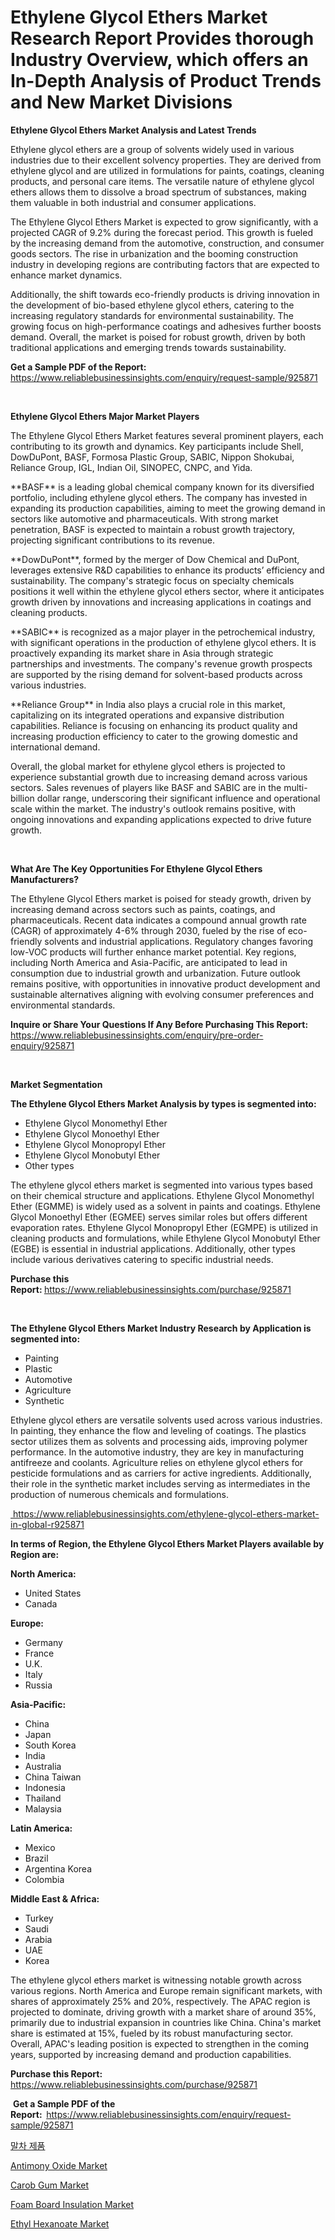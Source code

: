 <p><h1>Ethylene Glycol Ethers Market Research Report Provides thorough Industry Overview, which offers an In-Depth Analysis of Product Trends and New Market Divisions</h1></p><p><strong>Ethylene Glycol Ethers Market Analysis and Latest Trends</strong></p>
<p><p>Ethylene glycol ethers are a group of solvents widely used in various industries due to their excellent solvency properties. They are derived from ethylene glycol and are utilized in formulations for paints, coatings, cleaning products, and personal care items. The versatile nature of ethylene glycol ethers allows them to dissolve a broad spectrum of substances, making them valuable in both industrial and consumer applications.</p><p>The Ethylene Glycol Ethers Market is expected to grow significantly, with a projected CAGR of 9.2% during the forecast period. This growth is fueled by the increasing demand from the automotive, construction, and consumer goods sectors. The rise in urbanization and the booming construction industry in developing regions are contributing factors that are expected to enhance market dynamics.</p><p>Additionally, the shift towards eco-friendly products is driving innovation in the development of bio-based ethylene glycol ethers, catering to the increasing regulatory standards for environmental sustainability. The growing focus on high-performance coatings and adhesives further boosts demand. Overall, the market is poised for robust growth, driven by both traditional applications and emerging trends towards sustainability.</p></p>
<p><strong>Get a Sample PDF of the Report:&nbsp;</strong> <a href="https://www.reliablebusinessinsights.com/enquiry/request-sample/925871?utm_campaign=39&utm_medium=2&utm_source=Github&utm_content=ia&utm_term=01042025&utm_id=ethylene-glycol-ethers">https://www.reliablebusinessinsights.com/enquiry/request-sample/925871</a></p>
<p>&nbsp;</p>
<p><strong>Ethylene Glycol Ethers Major Market Players</strong></p>
<p><p>The Ethylene Glycol Ethers Market features several prominent players, each contributing to its growth and dynamics. Key participants include Shell, DowDuPont, BASF, Formosa Plastic Group, SABIC, Nippon Shokubai, Reliance Group, IGL, Indian Oil, SINOPEC, CNPC, and Yida.</p><p>**BASF** is a leading global chemical company known for its diversified portfolio, including ethylene glycol ethers. The company has invested in expanding its production capabilities, aiming to meet the growing demand in sectors like automotive and pharmaceuticals. With strong market penetration, BASF is expected to maintain a robust growth trajectory, projecting significant contributions to its revenue.</p><p>**DowDuPont**, formed by the merger of Dow Chemical and DuPont, leverages extensive R&D capabilities to enhance its products’ efficiency and sustainability. The company's strategic focus on specialty chemicals positions it well within the ethylene glycol ethers sector, where it anticipates growth driven by innovations and increasing applications in coatings and cleaning products.</p><p>**SABIC** is recognized as a major player in the petrochemical industry, with significant operations in the production of ethylene glycol ethers. It is proactively expanding its market share in Asia through strategic partnerships and investments. The company's revenue growth prospects are supported by the rising demand for solvent-based products across various industries.</p><p>**Reliance Group** in India also plays a crucial role in this market, capitalizing on its integrated operations and expansive distribution capabilities. Reliance is focusing on enhancing its product quality and increasing production efficiency to cater to the growing domestic and international demand.</p><p>Overall, the global market for ethylene glycol ethers is projected to experience substantial growth due to increasing demand across various sectors. Sales revenues of players like BASF and SABIC are in the multi-billion dollar range, underscoring their significant influence and operational scale within the market. The industry's outlook remains positive, with ongoing innovations and expanding applications expected to drive future growth.</p></p>
<p>&nbsp;</p>
<p><strong>What Are The Key Opportunities For Ethylene Glycol Ethers Manufacturers?</strong></p>
<p><p>The Ethylene Glycol Ethers market is poised for steady growth, driven by increasing demand across sectors such as paints, coatings, and pharmaceuticals. Recent data indicates a compound annual growth rate (CAGR) of approximately 4-6% through 2030, fueled by the rise of eco-friendly solvents and industrial applications. Regulatory changes favoring low-VOC products will further enhance market potential. Key regions, including North America and Asia-Pacific, are anticipated to lead in consumption due to industrial growth and urbanization. Future outlook remains positive, with opportunities in innovative product development and sustainable alternatives aligning with evolving consumer preferences and environmental standards.</p></p>
<p><strong>Inquire or Share Your Questions If Any Before Purchasing This Report:</strong> <a href="https://www.reliablebusinessinsights.com/enquiry/pre-order-enquiry/925871?utm_campaign=39&utm_medium=2&utm_source=Github&utm_content=ia&utm_term=01042025&utm_id=ethylene-glycol-ethers">https://www.reliablebusinessinsights.com/enquiry/pre-order-enquiry/925871</a></p>
<p>&nbsp;</p>
<p><strong>Market Segmentation</strong></p>
<p><strong>The Ethylene Glycol Ethers Market Analysis by types is segmented into:</strong></p>
<p><ul><li>Ethylene Glycol Monomethyl Ether</li><li>Ethylene Glycol Monoethyl Ether</li><li>Ethylene Glycol Monopropyl Ether</li><li>Ethylene Glycol Monobutyl Ether</li><li>Other types</li></ul></p>
<p><p>The ethylene glycol ethers market is segmented into various types based on their chemical structure and applications. Ethylene Glycol Monomethyl Ether (EGMME) is widely used as a solvent in paints and coatings. Ethylene Glycol Monoethyl Ether (EGMEE) serves similar roles but offers different evaporation rates. Ethylene Glycol Monopropyl Ether (EGMPE) is utilized in cleaning products and formulations, while Ethylene Glycol Monobutyl Ether (EGBE) is essential in industrial applications. Additionally, other types include various derivatives catering to specific industrial needs.</p></p>
<p><strong>Purchase this Report:&nbsp;</strong><a href="https://www.reliablebusinessinsights.com/purchase/925871?utm_campaign=39&utm_medium=2&utm_source=Github&utm_content=ia&utm_term=01042025&utm_id=ethylene-glycol-ethers">https://www.reliablebusinessinsights.com/purchase/925871</a></p>
<p>&nbsp;</p>
<p><strong>The Ethylene Glycol Ethers Market Industry Research by Application is segmented into:</strong></p>
<p><ul><li>Painting</li><li>Plastic</li><li>Automotive</li><li>Agriculture</li><li>Synthetic</li></ul></p>
<p><p>Ethylene glycol ethers are versatile solvents used across various industries. In painting, they enhance the flow and leveling of coatings. The plastics sector utilizes them as solvents and processing aids, improving polymer performance. In the automotive industry, they are key in manufacturing antifreeze and coolants. Agriculture relies on ethylene glycol ethers for pesticide formulations and as carriers for active ingredients. Additionally, their role in the synthetic market includes serving as intermediates in the production of numerous chemicals and formulations.</p></p>
<p><a href="https://www.reliablebusinessinsights.com/ethylene-glycol-ethers-market-in-global-r925871?utm_campaign=39&utm_medium=2&utm_source=Github&utm_content=ia&utm_term=01042025&utm_id=ethylene-glycol-ethers">&nbsp;https://www.reliablebusinessinsights.com/ethylene-glycol-ethers-market-in-global-r925871</a></p>
<p><strong>In terms of Region, the Ethylene Glycol Ethers Market Players available by Region are:</strong></p>
<p>
    <p> <strong> North America: </strong>
        <ul>
            <li>United States</li>
            <li>Canada</li>
        </ul>
        </p> 
    <p> <strong> Europe: </strong>
        <ul>
            <li>Germany</li>
            <li>France</li>
            <li>U.K.</li>
            <li>Italy</li>
            <li>Russia</li>
        </ul>
        </p> 
    <p> <strong> Asia-Pacific: </strong>
        <ul>
            <li>China</li>
            <li>Japan</li>
            <li>South Korea</li>
            <li>India</li>
            <li>Australia</li>
            <li>China Taiwan</li>
            <li>Indonesia</li>
            <li>Thailand</li>
            <li>Malaysia</li>
        </ul>
        </p> 
    <p> <strong> Latin America: </strong>
        <ul>
            <li>Mexico</li>
            <li>Brazil</li>
            <li>Argentina Korea</li>
            <li>Colombia</li>
        </ul>
        </p> 
    <p> <strong> Middle East & Africa: </strong>
        <ul>
            <li>Turkey</li>
            <li>Saudi</li>
            <li>Arabia</li>
            <li>UAE</li>
            <li>Korea</li>
        </ul>
    </p>
    </p>
<p><p>The ethylene glycol ethers market is witnessing notable growth across various regions. North America and Europe remain significant markets, with shares of approximately 25% and 20%, respectively. The APAC region is projected to dominate, driving growth with a market share of around 35%, primarily due to industrial expansion in countries like China. China's market share is estimated at 15%, fueled by its robust manufacturing sector. Overall, APAC's leading position is expected to strengthen in the coming years, supported by increasing demand and production capabilities.</p></p>
<p><strong>Purchase this Report: </strong><a href="https://www.reliablebusinessinsights.com/purchase/925871?utm_campaign=39&utm_medium=2&utm_source=Github&utm_content=ia&utm_term=01042025&utm_id=ethylene-glycol-ethers">https://www.reliablebusinessinsights.com/purchase/925871</a></p>
<p>&nbsp;<strong>Get a Sample PDF of the Report:&nbsp;&nbsp;</strong><a href="https://www.reliablebusinessinsights.com/enquiry/request-sample/925871?utm_campaign=39&utm_medium=2&utm_source=Github&utm_content=ia&utm_term=01042025&utm_id=ethylene-glycol-ethers">https://www.reliablebusinessinsights.com/enquiry/request-sample/925871</a></p>
<p><strong></strong></p>
<p><p><a href="https://github.com/laholand/Market-Research-Report-List-7/blob/main/911959451273.md?utm_campaign=39&utm_medium=2&utm_source=Github&utm_content=ia&utm_term=01042025&utm_id=ethylene-glycol-ethers">말차 제품</a></p><p><a href="https://github.com/widlerumland/Market-Research-Report-List-1/blob/main/antimony-oxide-market.md?utm_campaign=39&utm_medium=2&utm_source=Github&utm_content=ia&utm_term=01042025&utm_id=ethylene-glycol-ethers">Antimony Oxide Market</a></p><p><a href="https://github.com/panciujoslin3/Market-Research-Report-List-1/blob/main/carob-gum-market.md?utm_campaign=39&utm_medium=2&utm_source=Github&utm_content=ia&utm_term=01042025&utm_id=ethylene-glycol-ethers">Carob Gum Market</a></p><p><a href="https://github.com/gummaarmel83/Market-Research-Report-List-1/blob/main/foam-board-insulation-market.md?utm_campaign=39&utm_medium=2&utm_source=Github&utm_content=ia&utm_term=01042025&utm_id=ethylene-glycol-ethers">Foam Board Insulation Market</a></p><p><a href="https://github.com/uldularido/Market-Research-Report-List-1/blob/main/ethyl-hexanoate-market.md?utm_campaign=39&utm_medium=2&utm_source=Github&utm_content=ia&utm_term=01042025&utm_id=ethylene-glycol-ethers">Ethyl Hexanoate Market</a></p></p>